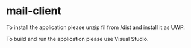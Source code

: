 # mail-client

To install the application please unzip fil from /dist and install it as UWP.

To build and run the application please use Visual Studio.
